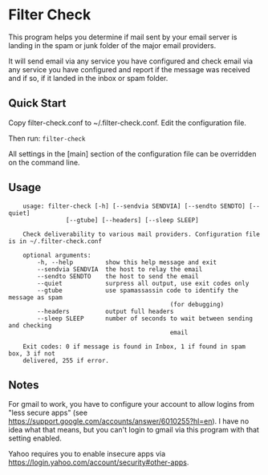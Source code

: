 # Filter Check

This program helps you determine if mail sent by your email server is landing in the spam or junk folder of the major email providers.

It will send email via any service you have configured and check email via any service you have configured and report if the message was received and if so, if it landed in the inbox or spam folder.

## Quick Start

Copy filter-check.conf to ~/.filter-check.conf. Edit the configuration file.

Then run: `filter-check`

All settings in the [main] section of the configuration file can be overridden on the command line.

## Usage

		usage: filter-check [-h] [--sendvia SENDVIA] [--sendto SENDTO] [--quiet]
                    [--gtube] [--headers] [--sleep SLEEP]

		Check deliverability to various mail providers. Configuration file is in ~/.filter-check.conf

		optional arguments:
			-h, --help         show this help message and exit
			--sendvia SENDVIA  the host to relay the email
			--sendto SENDTO    the host to send the email
			--quiet            surpress all output, use exit codes only
			--gtube            use spamassassin code to identify the message as spam
												 (for debugging)
			--headers          output full headers
			--sleep SLEEP      number of seconds to wait between sending and checking
												 email

		Exit codes: 0 if message is found in Inbox, 1 if found in spam box, 3 if not
		delivered, 255 if error.
 
## Notes

For gmail to work, you have to configure your account to allow logins from "less secure apps" (see https://support.google.com/accounts/answer/6010255?hl=en). I have no idea what that means, but you can't login to gmail via this program with that setting enabled.

Yahoo requires you to enable insecure apps via  https://login.yahoo.com/account/security#other-apps.
